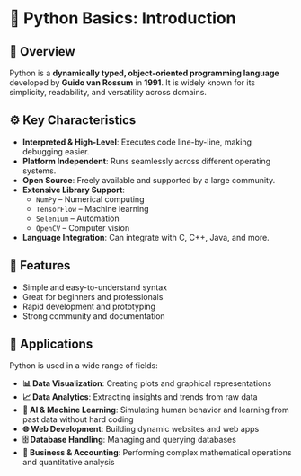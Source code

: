 # 🐍 Python Basics: Introduction

## 📌 Overview
Python is a **dynamically typed, object-oriented programming language** developed by **Guido van Rossum** in **1991**. It is widely known for its simplicity, readability, and versatility across domains.

## ⚙️ Key Characteristics
- **Interpreted & High-Level**: Executes code line-by-line, making debugging easier.
- **Platform Independent**: Runs seamlessly across different operating systems.
- **Open Source**: Freely available and supported by a large community.
- **Extensive Library Support**:
  - `NumPy` – Numerical computing
  - `TensorFlow` – Machine learning
  - `Selenium` – Automation
  - `OpenCV` – Computer vision
- **Language Integration**: Can integrate with C, C++, Java, and more.

## 🌟 Features
- Simple and easy-to-understand syntax
- Great for beginners and professionals
- Rapid development and prototyping
- Strong community and documentation

## 🧠 Applications
Python is used in a wide range of fields:

- **📊 Data Visualization**: Creating plots and graphical representations
- **📈 Data Analytics**: Extracting insights and trends from raw data
- **🤖 AI & Machine Learning**: Simulating human behavior and learning from past data without hard coding
- **🌐 Web Development**: Building dynamic websites and web apps
- **🗄️ Database Handling**: Managing and querying databases
- **💼 Business & Accounting**: Performing complex mathematical operations and quantitative analysis
